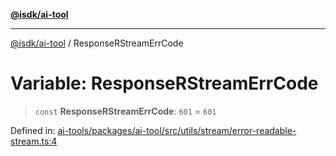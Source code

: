 [**@isdk/ai-tool**](../README.md)

***

[@isdk/ai-tool](../globals.md) / ResponseRStreamErrCode

# Variable: ResponseRStreamErrCode

> `const` **ResponseRStreamErrCode**: `601` = `601`

Defined in: [ai-tools/packages/ai-tool/src/utils/stream/error-readable-stream.ts:4](https://github.com/isdk/ai-tool.js/blob/a24331161aecd2d7bbd8dc9f9cd3d984871261cb/src/utils/stream/error-readable-stream.ts#L4)
